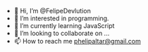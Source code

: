 - 👋 Hi, I’m @FelipeDevlution
- 👀 I’m interested in programming.
- 🌱 I’m currently learning JavaScript
- 💞️ I’m looking to collaborate on ...
- 📫 How to reach me phelipaltar@gmail.com

<!---
FelipeDevlution/FelipeDevlution is a ✨ special ✨ repository because its `README.md` (this file) appears on your GitHub profile.
You can click the Preview link to take a look at your changes.
--->
